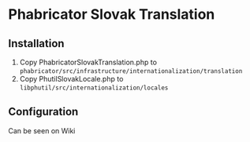 # Phabricator Slovak Translation

## Installation

1. Copy PhabricatorSlovakTranslation.php to `phabricator/src/infrastructure/internationalization/translation`
2. Copy PhutilSlovakLocale.php to `libphutil/src/internationalization/locales`

## Configuration

Can be seen on Wiki

